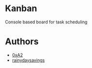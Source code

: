 # Kanban
Console based board for task scheduling
# Authors
- [0xA2](https://github.com/0xA2)
- [rainydaysavings](https://github.com/rainydaysavings)
